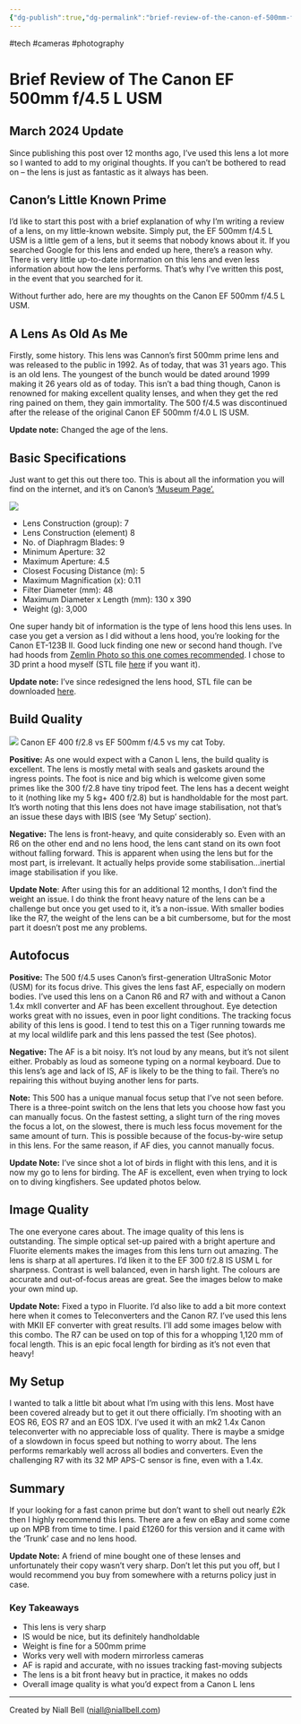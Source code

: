```yaml
---
{"dg-publish":true,"dg-permalink":"brief-review-of-the-canon-ef-500mm-f-4-5-l-usm","permalink":"/brief-review-of-the-canon-ef-500mm-f-4-5-l-usm/","title":"Brief Review of The Canon EF 500mm f/4.5 L USM","tags":["Camera","Photography"],"noteIcon":null,"created":"2024-04-15T22:30:13.000+01:00","updated":"2024-04-22T22:58:44.000+01:00"}
---
```


#tech #cameras #photography 
# Brief Review of The Canon EF 500mm f/4.5 L USM

## March 2024 Update

Since publishing this post over 12 months ago, I’ve used this lens a lot more so I wanted to add to my original thoughts. If you can’t be bothered to read on – the lens is just as fantastic as it always has been.

## Canon’s Little Known Prime

I’d like to start this post with a brief explanation of why I’m writing a review of a lens, on my little-known website. Simply put, the EF 500mm f/4.5 L USM is a little gem of a lens, but it seems that nobody knows about it. If you searched Google for this lens and ended up here, there’s a reason why. There is very little up-to-date information on this lens and even less information about how the lens performs. That’s why I’ve written this post, in the event that you searched for it.

Without further ado, here are my thoughts on the Canon EF 500mm f/4.5 L USM.

## A Lens As Old As Me

Firstly, some history. This lens was Cannon’s first 500mm prime lens and was released to the public in 1992. As of today, that was 31 years ago. This is an old lens. The youngest of the bunch would be dated around 1999 making it 26 years old as of today. This isn’t a bad thing though, Canon is renowned for making excellent quality lenses, and when they get the red ring pained on them, they gain immortality. The 500 f/4.5 was discontinued after the release of the original Canon EF 500mm f/4.0 L IS USM.

**Update note:** Changed the age of the lens.

## Basic Specifications

Just want to get this out there too. This is about all the information you will find on the internet, and it’s on Canon’s [‘Museum Page’.](https://global.canon/en/c-museum/product/ef307.html)

![](https://i.imgur.com/ZynXdZn.png)

- Lens Construction (group): 7
- Lens Construction (element) 8
- No. of Diaphragm Blades: 9
- Minimum Aperture: 32
- Maximum Aperture: 4.5
- Closest Focusing Distance (m): 5
- Maximum Magnification (x): 0.11
- Filter Diameter (mm): 48
- Maximum Diameter x Length (mm): 130 x 390
- Weight (g): 3,000

One super handy bit of information is the type of lens hood this lens uses. In case you get a version as I did without a lens hood, you’re looking for the Canon ET-123B II. Good luck finding one new or second hand though. I’ve had hoods from [Zemlin Photo so this one comes recommended](https://www.zemlinphoto.com/shop/ef-500mm-f-4-5l-usm/16?page=1&limit=60&sort_by=category_order&sort_order=asc). I chose to 3D print a hood myself (STL file [here](https://niallbell.com/wp-content/uploads/2023/01/Lens-Hood-6.stl?kubio-preview=saved&kubio-random=nfdAig5qD-y8PiFp-5dK) if you want it).

**Update note:** I’ve since redesigned the lens hood, STL file can be downloaded [here](https://www.tinkercad.com/things/0iYNPcLIkrN-lens-hood?sharecode=E6GmXRsx3m0R251j2_E4lQpsSngqS06jX1y-y9Scc0U).

## Build Quality
 ![](https://i.imgur.com/Wy9JlrV.png)
Canon EF 400 f/2.8 vs EF 500mm f/4.5 vs my cat Toby.

**Positive:** As one would expect with a Canon L lens, the build quality is excellent. The lens is mostly metal with seals and gaskets around the ingress points. The foot is nice and big which is welcome given some primes like the 300 f/2.8 have tiny tripod feet. The lens has a decent weight to it (nothing like my 5 kg+ 400 f/2.8) but is handholdable for the most part. It’s worth noting that this lens does not have image stabilisation, not that’s an issue these days with IBIS (see ‘My Setup’ section).

**Negative:** The lens is front-heavy, and quite considerably so. Even with an R6 on the other end and no lens hood, the lens cant stand on its own foot without falling forward. This is apparent when using the lens but for the most part, is irrelevant. It actually helps provide some stabilisation…inertial image stabilisation if you like.

**Update Note**: After using this for an additional 12 months, I don’t find the weight an issue. I do think the front heavy nature of the lens can be a challenge but once you get used to it, it’s a non-issue. With smaller bodies like the R7, the weight of the lens can be a bit cumbersome, but for the most part it doesn’t post me any problems.

## Autofocus

**Positive:** The 500 f/4.5 uses Canon’s first-generation UltraSonic Motor (USM) for its focus drive. This gives the lens fast AF, especially on modern bodies. I’ve used this lens on a Canon R6 and R7 with and without a Canon 1.4x mkII converter and AF has been excellent throughout. Eye detection works great with no issues, even in poor light conditions. The tracking focus ability of this lens is good. I tend to test this on a Tiger running towards me at my local wildlife park and this lens passed the test (See photos).

**Negative:** The AF is a bit noisy. It’s not loud by any means, but it’s not silent either. Probably as loud as someone typing on a normal keyboard. Due to this lens’s age and lack of IS, AF is likely to be the thing to fail. There’s no repairing this without buying another lens for parts.

**Note:** This 500 has a unique manual focus setup that I’ve not seen before. There is a three-point switch on the lens that lets you choose how fast you can manually focus. On the fastest setting, a slight turn of the ring moves the focus a lot, on the slowest, there is much less focus movement for the same amount of turn. This is possible because of the focus-by-wire setup in this lens. For the same reason, if AF dies, you cannot manually focus.

**Update Note:** I’ve since shot a lot of birds in flight with this lens, and it is now my go to lens for birding. The AF is excellent, even when trying to lock on to diving kingfishers. See updated photos below.

## Image Quality

The one everyone cares about. The image quality of this lens is outstanding. The simple optical set-up paired with a bright aperture and Fluorite elements makes the images from this lens turn out amazing. The lens is sharp at all apertures. I’d liken it to the EF 300 f/2.8 IS USM L for sharpness. Contrast is well balanced, even in harsh light. The colours are accurate and out-of-focus areas are great. See the images below to make your own mind up.

**Update Note:** Fixed a typo in Fluorite. I’d also like to add a bit more context here when it comes to Teleconverters and the Canon R7. I’ve used this lens with MKII EF converter with great results. I’ll add some images below with this combo. The R7 can be used on top of this for a whopping 1,120 mm of focal length. This is an epic focal length for birding as it’s not even that heavy!

## My Setup

I wanted to talk a little bit about what I’m using with this lens. Most have been covered already but to get it out there officially. I’m shooting with an EOS R6, EOS R7 and an EOS 1DX. I’ve used it with an mk2 1.4x Canon teleconverter with no appreciable loss of quality. There is maybe a smidge of a slowdown in focus speed but nothing to worry about. The lens performs remarkably well across all bodies and converters. Even the challenging R7 with its 32 MP APS-C sensor is fine, even with a 1.4x.

## Summary

If your looking for a fast canon prime but don’t want to shell out nearly £2k then I highly recommend this lens. There are a few on eBay and some come up on MPB from time to time. I paid £1260 for this version and it came with the ‘Trunk’ case and no lens hood.

**Update Note:** A friend of mine bought one of these lenses and unfortunately their copy wasn’t very sharp. Don’t let this put you off, but I would recommend you buy from somewhere with a returns policy just in case.

### Key Takeaways

- This lens is very sharp
- IS would be nice, but its definitely handholdable
- Weight is fine for a 500mm prime
- Works very well with modern mirrorless cameras
- AF is rapid and accurate, with no issues tracking fast-moving subjects
- The lens is a bit front heavy but in practice, it makes no odds
- Overall image quality is what you’d expect from a Canon L lens

---
Created by Niall Bell (niall@niallbell.com)